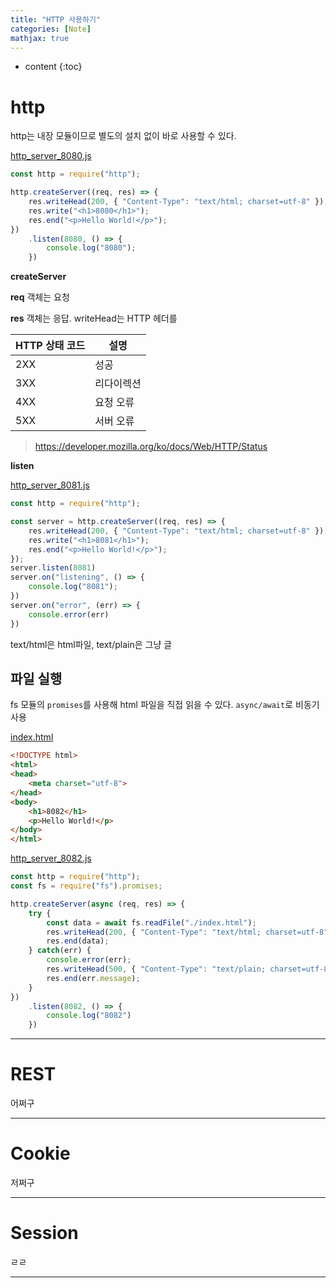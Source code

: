 ```yaml
---
title: "HTTP 사용하기"
categories: [Note]
mathjax: true
---
```


* content
{:toc}
# http

http는 내장 모듈이므로 별도의 설치 없이 바로 사용할 수 있다.

<u>http_server_8080.js</u>

```js
const http = require("http");

http.createServer((req, res) => {
    res.writeHead(200, { "Content-Type": "text/html; charset=utf-8" });
    res.write("<h1>8080</h1>");
    res.end("<p>Hello World!</p>");
})
    .listen(8080, () => {
        console.log("8080");
    })
```

**createServer**

**req** 객체는 요청

**res** 객체는 응답. writeHead는 HTTP 헤더를 

| HTTP 상태 코드 | 설명       |
| -------------- | ---------- |
| 2XX            | 성공       |
| 3XX            | 리다이렉션 |
| 4XX            | 요청 오류  |
| 5XX            | 서버 오류  |

> <https://developer.mozilla.org/ko/docs/Web/HTTP/Status>

**listen**



<u>http_server_8081.js</u>

```js
const http = require("http");

const server = http.createServer((req, res) => {
    res.writeHead(200, { "Content-Type": "text/html; charset=utf-8" });
    res.write("<h1>8081</h1>");
    res.end("<p>Hello World!</p>");
});
server.listen(8081)
server.on("listening", () => {
    console.log("8081");
})
server.on("error", (err) => {
    console.error(err)
})
```

text/html은 html파일, text/plain은 그냥 글

## 파일 실행

fs 모듈의 `promises`를 사용해 html 파일을 직접 읽을 수 있다. `async/await`로 비동기 사용

<u>index.html</u>

```html
<!DOCTYPE html>
<html>
<head>
    <meta charset="utf-8">
</head>
<body>
    <h1>8082</h1>
    <p>Hello World!</p>
</body>
</html>
```

<u>http_server_8082.js</u>

```js
const http = require("http");
const fs = require("fs").promises;

http.createServer(async (req, res) => {
    try {
        const data = await fs.readFile("./index.html");
        res.writeHead(200, { "Content-Type": "text/html; charset=utf-8" });
        res.end(data);
    } catch(err) {
        console.error(err);
        res.writeHead(500, { "Content-Type": "text/plain; charset=utf-8" });
        res.end(err.message);
    }
})
    .listen(8082, () => {
        console.log("8082")
    })
```

---

# REST

어쩌구

---

# Cookie

저쩌구

---

# Session

ㄹㄹ

---

